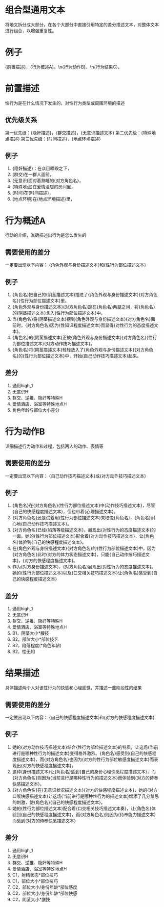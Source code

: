 # 组合型通用文本
将地文拆分成大部分，在各个大部分中直接引用特定的差分描述文本，对整体文本进行组合，以增强重复性。

# 例子
{前置描述}，{行为概述A}。\n{行为动作B}。\n{行为结果C}。

# 前置描述
性行为是在什么情况下发生的，对性行为类型或周围环境的描述
## 优先级关系
第一优先级：{隐奸描述}，{群交描述}，{无意识描述文本}
第二优先级：{特殊地点描述}
第三优先级：{时间描述}，{地点环境描述}
## 例子
1. {隐奸描述}：在众目睽睽之下，
2. (群交)在一群人面前，
3. (无意识)面对着熟睡的{对方角色名}，
4. (特殊地点)在爱情酒店的房间里，
5. (时间)在{时间描述}，
6. (地点环境)在{地点环境描述}里，

# 行为概述A
行动的介绍，准确描述出行为是怎么发生的
## 需要使用的差分
一定要出现以下内容：
{角色外观与身份描述文本}和{性行为部位描述文本}
## 例子
1. {角色名}把自己的{阴茎描述文本}插进了{角色外观与身份描述文本}{对方角色名}{性行为部位描述文本}里。
2. {角色外观与身份描述文本}{对方角色名}跪在{角色名}两腿之间，将{角色名}的{阴茎描述文本}含入{性行为部位描述文本}中。
3. 当{角色名}将{阴茎描述文本}摆到{角色外观与身份描述文本}{对方角色名}面前时，{对方角色名}因为{性知识程度描述文本}而显得{对性行为的态度描述文本}。
4. {角色名}的{阴茎描述文本}正被{角色外观与身份描述文本}{对方角色名}{性行为部位描述文本}{对方动作技巧描述文本}。
5. {角色名}将{阴茎描述文本}轻轻放入了{角色外观与身份描述文本}{对方角色名}的{性行为部位描述文本}中，开始{自己动作技巧描述文本}起来。
## 差分
1. 通用high_1
2. 无意识H
3. 群交、逆推、隐奸等特殊H
4. 爱情酒店、浴室等特殊地点H
5. 角色年龄与部位大小差分

# 行为动作B
详细描述行为动作和过程，包括两人的动作、表情等
## 需要使用的差分
一定要出现以下内容：
{自己动作技巧描述文本}或{对方动作技巧描述文本}
## 例子
1. {角色名}在{对方角色名}{性行为部位描述文本}中{动作技巧描述文本}，尽管{自己的快感程度描述文本}，但也带着{心理描述文本}。
2. {对方角色名}还是试着用{性行为部位描述文本}来取悦{角色名}，{角色名}耐心地{自己动作技巧描述文本}。
3. {对方角色名}已经{陷落等级描述文本}，展现出{对性行为的态度描述文本}的一面。她的{性行为部位描述文本}配合着{对方动作技巧描述文本}，让{角色名}体验到{自己的快感程度描述文本}。
4. 在{角色外观与身份描述文本}{对方角色名}的{性行为部位描述文本}中，因为{对方角色名}此时{对方的体力状态描述文本}，只能{自己动作技巧描述文本}，{对方的快感程度描述文本}。
5. 作为{对方身份描述文本}，{对方角色名}展现出{对性行为的态度描述文本}。她的{性行为部位描述文本}以及{口交相关技巧描述文本}让{角色名}感受到{自己的快感程度描述文本}
## 差分
1. 通用high_1
2. 无意识H
3. 群交、逆推、隐奸等特殊H
4. 爱情酒店、浴室等特殊地点H
5. B1，阴茎大小*腰技
6. B2，部位大小*部位技艺
7. B2，陷落程度(*角色年龄)
8. B2，性无知

# 结果描述
具体描述两个人对该性行为的快感和心理感觉，并描述一些阶段性的结果
## 需要使用的差分
一定要出现以下内容：
{自己的快感程度描述文本}和{对方的快感程度描述文本}
## 例子
1. 她的{对方动作技巧描述文本}结合{性行为部位描述文本}的特质，让这场{当前进行是哪种性行为的描述文本}变得格外激烈。{角色名}感受到{自己的快感程度描述文本}，而{对方角色名}也因为{对方的性行为部位敏感度描述文本}而表现出{对方的快感程度描述文本}。
2. 这种{身份描述文本}让{角色名}感到{自己的身份心理快感程度描述文本}，而{对方角色名}则因为{当前进行是哪种性行为的描述文本}而体验到{对方的侍奉快感描述文本}。
3. {对方角色名}在{无意识状况描述文本}{对方的快感程度描述文本}，她的{对方口喉快感描述文本}让这场{当前进行是哪种性行为的描述文本}增添了几分禁忌的刺激，使{角色名}{自己的快感程度描述文本}。
4. 她的{性行为部位描述文本}配合着{口交相关技巧描述文本奏}，让{角色名}体验到{自己的快感程度描述文本}，而{对方角色名}则因为{侍奉能力描述文本}而感到{对方的侍奉快感描述文本}
## 差分
1. 通用high_1
2. 无意识H
3. 群交、逆推、隐奸等特殊H
4. 爱情酒店、浴室等特殊地点H
5. C1，射精状态*部位技巧
6. C1，部位大小*部位技巧
8. C2，部位大小/身份年龄*部位感度
9. C2，部位大小/身份年龄*部位快感
10. C2，阴茎大小*腰技
